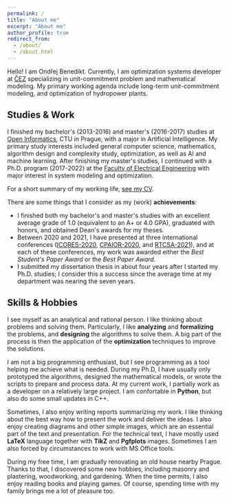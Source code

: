 ```yaml
---
permalink: /
title: "About me"
excerpt: "About me"
author_profile: true
redirect_from: 
  - /about/
  - /about.html
---
```


Hello! I am Ondřej Benedikt. Currently, I am optimization systems developer at [ČEZ](https://www.cez.cz) specializing in unit-commitment problem and mathematical modeling. My primary working agenda include long-term unit-commitment modeling, and optimization of hydropower plants.


## Studies & Work
I finished my bachelor's (2013-2016) and master's (2016-2017) studies at [Open Informatics](https://oi.fel.cvut.cz/), CTU in Prague, with a major in Artificial Intelligence. My primary study interests included general computer science, mathematics, algorithm design and complexity study, optimization, as well as AI and machine learning. After finishing my master's studies, I continued with a Ph.D. program (2017-2022) at the [Faculty of Electrical Engineering](https://fel.cvut.cz/cz/) with major interest in system modeling and optimization.

For a short summary of my working life, [see my CV](https://benedond.github.io/files/cv.pdf).


There are some things that I consider as my (work) **achievements**:
- I finished both my bachelor's and master's studies with an excellent average grade of 1.0 (equivalent to an A+ or 4.0 GPA), graduated with honors, and obtained Dean's awards for my theses.
- Between 2020 and 2021, I have presented at three international conferences ([ICORES-2020](https://icores.scitevents.org/?y=2020), [CPAIOR-2020](https://cpaior2020.dbai.tuwien.ac.at/), and [RTCSA-2021](https://rtcsa2021.github.io/)), and at each of these conferences, my work was awarded either the *Best Student's Paper Award* or the *Best Paper Award*.
- I submitted my dissertation thesis in about four years after I started my Ph.D. studies; I consider this a success since the average time at my department was nearing the seven years.

## Skills & Hobbies

I see myself as an analytical and rational person. I like thinking about problems and solving them. Particularly, I like **analyzing** and **formalizing** the problems, and **designing** the algorithms to solve them. A big part of the process is then the application of the **optimization** techniques to improve the solutions.

I am not a big programming enthusiast, but I see programming as a tool helping me achieve what is needed. During my Ph.D, I have usually only prototyped the algorithms, designed the mathematical models, or wrote the scripts to prepare and process data. At my current work, I partially work as a developer on a relatively large project. I am confortable in **Python**, but also do some small updates in C++.  


Sometimes, I also enjoy writing reports summarizing my work. I like thinking about the best way how to present the work and deliver the ideas. I also enjoy creating diagrams and other simple images, which are an essential part of the text and presentation. For the technical text, I have mostly used **LaTeX** language together with **TikZ** and **Pgfplots** images. Sometimes I am also forced by circumstances to work with MS Office tools.

During my free time, I am gradually renovating an old house nearby Prague. Thanks to that, I discovered some new hobbies, including masonry and plastering, woodworking, and gardening. When the time permits, I also enjoy reading books and playing games. Of course, spending time with my family brings me a lot of pleasure too.
